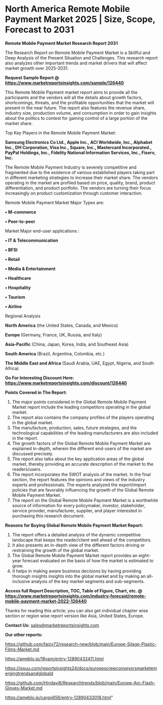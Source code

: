 # North America Remote Mobile Payment Market 2025 | Size, Scope, Forecast to 2031

<strong>Remote Mobile Payment Market Research Report 2031</strong>

The Research Report on Remote Mobile Payment Market is a Skillful and Deep Analysis of the Present Situation and Challenges. This research report also analyzes other important trends and market drivers that will affect market growth over 2025-2031.

<strong>Request Sample Report @ <a href=https://www.marketreportsinsights.com/sample/126440>https://www.marketreportsinsights.com/sample/126440</a></strong>

This Remote Mobile Payment market report aims to provide all the participants and the vendors will all the details about growth factors, shortcomings, threats, and the profitable opportunities that the market will present in the near future. The report also features the revenue share, industry size, production volume, and consumption in order to gain insights about the politics to contest for gaining control of a large portion of the market share.

Top Key Players in the Remote Mobile Payment Market:

<strong>Samsung Electronics Co Ltd., Apple Inc., ACI Worldwide, Inc., Alphabet Inc., DH Corporation, Visa Inc., Square, Inc., Mastercard Incorporated., PayPal Holdings, Inc., Fidelity National Information Services, Inc., Fiserv, Inc.</strong>

The Remote Mobile Payment Industry is severely competitive and fragmented due to the existence of various established players taking part in different marketing strategies to increase their market share. The vendors operating in the market are profiled based on price, quality, brand, product differentiation, and product portfolio. The vendors are turning their focus increasingly on product customization through customer interaction.

Remote Mobile Payment Market Major Types are:

<strong>• M-commerce

• Peer-to-peer</strong>

Market Major end-user applications :

<strong>• IT & Telecommunication

• BFSI

• Retail

• Media & Entertainment

• Healthcare

• Hospitality

• Tourism

• Airline</strong>

Regional Analysis

</u><strong><b>North America</b></strong> (the United States, Canada, and Mexico)

<strong><b>Europe </b></strong>(Germany, France, UK, Russia, and Italy)

<strong><b>Asia-Pacific</b></strong> (China, Japan, Korea, India, and Southeast Asia)

<strong><b>South America</b></strong> (Brazil, Argentina, Colombia, etc.)

<strong><b>The Middle East and Africa</b></strong> (Saudi Arabia, UAE, Egypt, Nigeria, and South Africa)

<strong>Go For Interesting Discount Here: <a href=https://www.marketreportsinsights.com/discount/126440>https://www.marketreportsinsights.com/discount/126440</a></strong>

<strong>Points Covered in The Report:</strong>
<ol>
  <li>The major points considered in the Global Remote Mobile Payment Market report include the leading competitors operating in the global market.</li>
  <li>The report also contains the company profiles of the players operating in the global market.</li>
  <li>The manufacture, production, sales, future strategies, and the technological capabilities of the leading manufacturers are also included in the report.</li>
  <li>The growth factors of the Global Remote Mobile Payment Market are explained in-depth, wherein the different end-users of the market are discussed precisely.</li>
  <li>The report also talks about the key application areas of the global market, thereby providing an accurate description of the market to the readers/users.</li>
  <li>The report incorporates the SWOT analysis of the market. In the final section, the report features the opinions and views of the industry experts and professionals. The experts analyzed the export/import policies that are favorably influencing the growth of the Global Remote Mobile Payment Market.</li>
  <li>The report on the Global Remote Mobile Payment Market is a worthwhile source of information for every policymaker, investor, stakeholder, service provider, manufacturer, supplier, and player interested in purchasing this research document.</li>
</ol>
<strong>Reasons for Buying Global Remote Mobile Payment Market Report:</strong>

<ol>
  <li>The report offers a detailed analysis of the dynamic competitive landscape that keeps the reader/client well ahead of the competitors.</li>
  <li>It also presents an in-depth view of the different factors driving or restraining the growth of the global market.</li>
  <li>The Global Remote Mobile Payment Market report provides an eight-year forecast evaluated on the basis of how the market is estimated to grow.</li>
  <li>It helps in making aware business decisions by having providing thorough insights insights into the global market and by making an all-inclusive analysis of the key market segments and sub-segments.</li>
</ol>
<strong>Access full Report Description, TOC, Table of Figure, Chart, etc. @ <a href=https://www.marketreportsinsights.com/industry-forecast/remote-mobile-payment-market-2022-126440>https://www.marketreportsinsights.com/industry-forecast/remote-mobile-payment-market-2022-126440</a></strong>


Thanks for reading this article; you can also get individual chapter wise section or region wise report version like Asia, United States, Europe.

<strong>Contact Us:</strong>
sales@marketreportsinsights.com

<strong>Our other reports:</strong>

<a href=https://github.com/faizy72/research-new/blob/main/Europe-Silage-Plastic-Films-Market.md>https://github.com/faizy72/research-new/blob/main/Europe-Silage-Plastic-Films-Market.md</a>

<a href=https://ameblo.jp/18yam/entry-12890432411.html>https://ameblo.jp/18yam/entry-12890432411.html</a>

<a href=https://issuu.com/reportsinsights24/docs/europescrewconveyorsmarketemergingtrendsandglobald>https://issuu.com/reportsinsights24/docs/europescrewconveyorsmarketemergingtrendsandglobald</a>

<a href=https://github.com/Hindavi8/Researchtrends/blob/main/Europe-Arc-Flash-Gloves-Market.md>https://github.com/Hindavi8/Researchtrends/blob/main/Europe-Arc-Flash-Gloves-Market.md</a>

<a href=https://ameblo.jp/cargo656/entry-12890433018.html>https://ameblo.jp/cargo656/entry-12890433018.html</a>"
